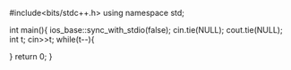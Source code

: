 #include<bits/stdc++.h>
using namespace std;

int main(){
  ios_base::sync_with_stdio(false); cin.tie(NULL); cout.tie(NULL);
  int t;
  cin>>t;
  while(t--){
    
  }
  return 0;
}

